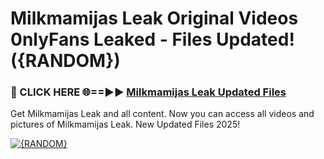 # Milkmamijas Leak Original Videos 0nlyFans Leaked - Files Updated! ({RANDOM})

<h3>🔴 CLICK HERE 🌐==►► <a href="https://betterlinks.top/A2PfLJ" rel="nofollow">Milkmamijas Leak Updated Files</a></h3>

Get Milkmamijas Leak and all content. Now you can access all videos and pictures of Milkmamijas Leak. New Updated Files 2025!

[![{RANDOM}](https://i.imgur.com/ppqm5kG.gif)](https://betterlinks.top/A2PfLJ)